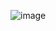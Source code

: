 

![image](https://github.com/Pobby321/model_speed_test/assets/39645345/5fbfbc43-0d90-4f1c-b441-a31d5c0c48c6)
